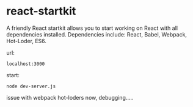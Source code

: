 # react-startkit

A friendly React startkit allows you to start working on React with all dependencies installed. Dependencies include: React, Babel, Webpack, Hot-Loder, ES6.

url:

    localhost:3000

start:

    node dev-server.js

issue with webpack hot-loders now, debugging.....
